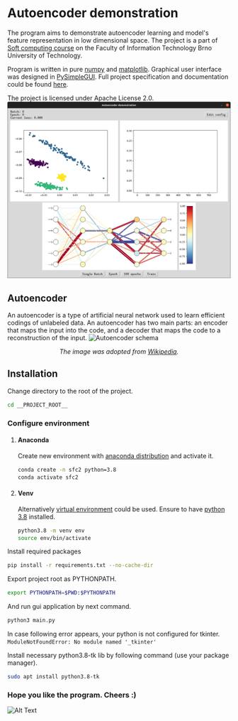 # Autoencoder demonstration

The program aims to demonstrate autoencoder learning and model's feature representation in low dimensional space. The
project is a part of [Soft computing course](https://www.fit.vut.cz/study/course/14810/.en) on the Faculty of
Information Technology Brno University of Technology.

Program is written in pure [numpy](https://numpy.org/) and [matplotlib](https://matplotlib.org/). Graphical user
interface was designed in [PySimpleGUI](https://pysimplegui.readthedocs.io/en/latest/). Full project specification and
documentation could be found [here](/documentation/Documentation.pdf).

The project is licensed under Apache License 2.0.
![App demonstration](documentation/demonstration.gif)

## Autoencoder

An autoencoder is a type of artificial neural network used to learn efficient codings of unlabeled data. An autoencoder
has two main parts: an encoder that maps the input into the code, and a decoder that maps the code to a reconstruction
of the input.
![Autoencoder schema](https://upload.wikimedia.org/wikipedia/commons/3/37/Autoencoder_schema.png)
*<div align="center"> The image was adopted from [Wikipedia](https://en.wikipedia.org/wiki/Autoencoder). </div>*

## Installation
Change directory to the root of the project.
```bash
cd __PROJECT_ROOT__
```

### Configure environment
1. #### Anaconda
    Create new environment with [anaconda distribution](https://www.anaconda.com/) and activate it.
    
    ```bash
    conda create -n sfc2 python=3.8
    conda activate sfc2
    ```

2. #### Venv
    Alternatively [virtual environment](https://docs.python.org/3/library/venv.html) could be used. Ensure to have [python 3.8](https://www.python.org/downloads/release/python-380/) installed.
    
    ```bash
    python3.8 -m venv env
    source env/bin/activate
    ```

Install required packages
```bash
pip install -r requirements.txt --no-cache-dir
```

Export project root as PYTHONPATH.
```bash
export PYTHONPATH=$PWD:$PYTHONPATH
```

And run gui application by next command.

```bash
python3 main.py
```

In case following error appears, your python is not configured for tkinter.
`ModuleNotFoundError: No module named '_tkinter'`


Install necessary python3.8-tk lib by following command (use your package manager).
```bash
sudo apt install python3.8-tk
```

### Hope you  like the program. Cheers :)

![Alt Text](https://media.giphy.com/media/vFKqnCdLPNOKc/giphy.gif)
